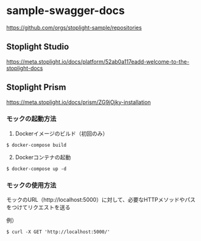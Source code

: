 # sample-swagger-docs
https://github.com/orgs/stoplight-sample/repositories

## Stoplight Studio
https://meta.stoplight.io/docs/platform/52ab0a117eadd-welcome-to-the-stoplight-docs


## Stoplight Prism
https://meta.stoplight.io/docs/prism/ZG9jOjky-installation

### モックの起動方法

1. Dockerイメージのビルド（初回のみ）

```
$ docker-compose build
```

2. Dockerコンテナの起動

```
$ docker-compose up -d
```

### モックの使用方法
モックのURL（http://localhost:5000）に対して、必要なHTTPメソッドやパスをつけてリクエストを送る

例）

```
$ curl -X GET 'http://localhost:5000/'
```

